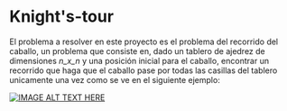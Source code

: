 # Knight's-tour

El problema a resolver en este proyecto es el problema del recorrido del caballo, un problema que consiste en, dado un tablero de ajedrez de dimensiones _n_x_n_ y una posición inicial para el caballo, encontrar un recorrido que haga que el caballo pase por todas las casillas del tablero unicamente una vez como se ve en el siguiente ejemplo:

[![IMAGE ALT TEXT HERE](http://img.youtube.com/vi/mnihydEhA8w/0.jpg)](http://www.youtube.com/watch?v=mnihydEhA8w)


